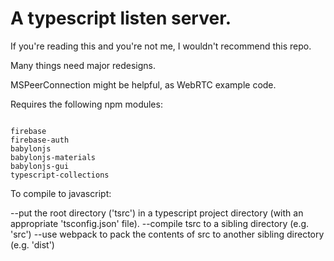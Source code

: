 
<h1>A typescript listen server.</h1>

If you're reading this and you're not me, I wouldn't recommend this repo. 

Many things need major redesigns.

MSPeerConnection might be helpful, as WebRTC example code.

Requires the following npm modules:

<code>
firebase
firebase-auth
babylonjs
babylonjs-materials
babylonjs-gui
typescript-collections
</code>


To compile to javascript:

--put the root directory ('tsrc') in a typescript project directory (with an appropriate 'tsconfig.json' file).
--compile tsrc to a sibling directory (e.g. 'src')
--use webpack to pack the contents of src to another sibling directory (e.g. 'dist')


